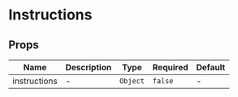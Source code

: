 # Instructions

## Props

<!-- @vuese:Instructions:props:start -->
|Name|Description|Type|Required|Default|
|---|---|---|---|---|
|instructions|-|`Object`|`false`|-|

<!-- @vuese:Instructions:props:end -->


